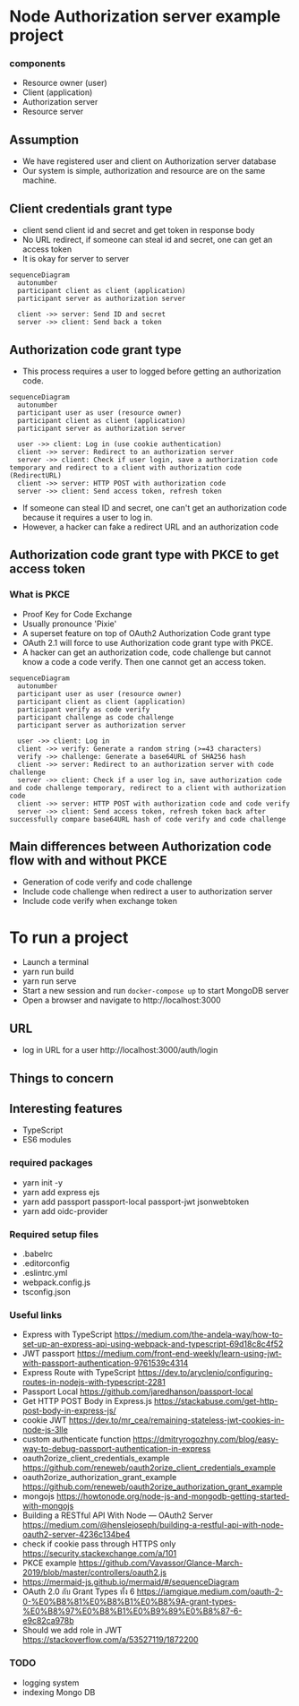 # Node Authorization server example project

### components 
- Resource owner (user)
- Client (application)
- Authorization server
- Resource server

## Assumption
- We have registered user and client on Authorization server database   
- Our system is simple, authorization and resource are on the same machine.

## Client credentials grant type 
- client send client id and secret and get token in response body
- No URL redirect, if someone can steal id and secret, one can get an access token 
- It is okay for server to server

```mermaid
sequenceDiagram
  autonumber
  participant client as client (application)
  participant server as authorization server

  client ->> server: Send ID and secret
  server ->> client: Send back a token  
```


## Authorization code grant type
- This process requires a user to logged before getting an authorization code.

```mermaid
sequenceDiagram
  autonumber
  participant user as user (resource owner)
  participant client as client (application)
  participant server as authorization server

  user ->> client: Log in (use cookie authentication)
  client ->> server: Redirect to an authorization server
  server ->> client: Check if user login, save a authorization code temporary and redirect to a client with authorization code (RedirectURL)   
  client ->> server: HTTP POST with authorization code
  server ->> client: Send access token, refresh token
```

- If someone can steal ID and secret, one can't get an authorization code because it requires a user to log in.  
- However, a hacker can fake a redirect URL and an authorization code 


## Authorization code grant type with PKCE to get access token

### What is PKCE
- Proof Key for Code Exchange
- Usually pronounce 'Pixie'
- A superset feature on top of OAuth2 Authorization Code grant type
- OAuth 2.1 will force to use Authorization code grant type with PKCE.
- A hacker can get an authorization code, code challenge but cannot know a code a code verify. Then one cannot get an access token.  

```mermaid
sequenceDiagram
  autonumber
  participant user as user (resource owner)
  participant client as client (application)
  participant verify as code verify
  participant challenge as code challenge
  participant server as authorization server

  user ->> client: Log in
  client ->> verify: Generate a random string (>=43 characters)
  verify ->> challenge: Generate a base64URL of SHA256 hash
  client ->> server: Redirect to an authorization server with code challenge 
  server ->> client: Check if a user log in, save authorization code and code challenge temporary, redirect to a client with authorization code
  client ->> server: HTTP POST with authorization code and code verify
  server ->> client: Send access token, refresh token back after successfully compare base64URL hash of code verify and code challenge
```
## Main differences between Authorization code flow with and without PKCE
- Generation of code verify and code challenge
- Include code challenge when redirect a user to authorization server
- Include code verify when exchange token

# To run a project
- Launch a terminal
- yarn run build
- yarn run serve
- Start a new session and run `docker-compose up` to start MongoDB server
- Open a browser and navigate to http://localhost:3000

## URL 
- log in URL for a user http://localhost:3000/auth/login

## Things to concern

## Interesting features
- TypeScript
- ES6 modules

### required packages
- yarn init -y
- yarn add express ejs
- yarn add passport passport-local passport-jwt jsonwebtoken
- yarn add oidc-provider

### Required setup files
- .babelrc
- .editorconfig
- .eslintrc.yml
- webpack.config.js
- tsconfig.json

### Useful links
- Express with TypeScript https://medium.com/the-andela-way/how-to-set-up-an-express-api-using-webpack-and-typescript-69d18c8c4f52
- JWT passport https://medium.com/front-end-weekly/learn-using-jwt-with-passport-authentication-9761539c4314
- Express Route with TypeScript https://dev.to/aryclenio/configuring-routes-in-nodejs-with-typescript-2281
- Passport Local https://github.com/jaredhanson/passport-local
- Get HTTP POST Body in Express.js https://stackabuse.com/get-http-post-body-in-express-js/ 
- cookie JWT https://dev.to/mr_cea/remaining-stateless-jwt-cookies-in-node-js-3lle
- custom authenticate function https://dmitryrogozhny.com/blog/easy-way-to-debug-passport-authentication-in-express
- oauth2orize_client_credentials_example https://github.com/reneweb/oauth2orize_client_credentials_example
- oauth2orize_authorization_grant_example https://github.com/reneweb/oauth2orize_authorization_grant_example
- mongojs https://howtonode.org/node-js-and-mongodb-getting-started-with-mongojs
- Building a RESTful API With Node — OAuth2 Server https://medium.com/@henslejoseph/building-a-restful-api-with-node-oauth2-server-4236c134be4
- check if cookie pass through HTTPS only https://security.stackexchange.com/a/101
- PKCE example https://github.com/Vavassor/Glance-March-2019/blob/master/controllers/oauth2.js
- https://mermaid-js.github.io/mermaid/#/sequenceDiagram
-  OAuth 2.0 กับ Grant Types ทั้ง 6 https://iamgique.medium.com/oauth-2-0-%E0%B8%81%E0%B8%B1%E0%B8%9A-grant-types-%E0%B8%97%E0%B8%B1%E0%B9%89%E0%B8%87-6-e9c82ca978b
- Should we add role in JWT https://stackoverflow.com/a/53527119/1872200

### TODO
- logging system
- indexing Mongo DB
